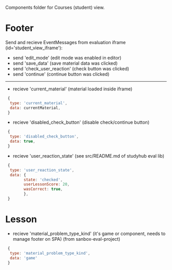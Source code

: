 Components folder for Courses (student) view.

# Footer

Send and recieve EventMessages from evaluation iframe (id='student_view_iframe'):

 * send 'edit_mode' (edit mode was enabled in editor)
 * send 'save_data' (save material data was clicked)
 * send 'check_user_reaction' (check button was clicked)
 * send 'continue' (continue button was clicked)

---
  * recieve 'current_material' (material loaded inside iframe)
```javascript 
 {
  type: 'current_material',
  data: currentMaterial,
 }
```
 * recieve 'disabled_check_button' (disable check/continue button)
```javascript
 {
  type: 'disabled_check_button',
  data: true,
 }
```

* recieve 'user_reaction_state' (see src/README.md of studyhub eval lib)
```javascript 
 {
  type: 'user_reaction_state',
  data: { 
        state: 'checked',
        userLessonScore: 20,
        wasCorrect: true,
        },
 }
```
 
# Lesson

* recieve 'material_problem_type_kind' (it's game or component, needs to manage footer on SPA)
(from sanbox-eval-project)
```javascript 
 {
  type: 'material_problem_type_kind',
  data: 'game'
 }
```